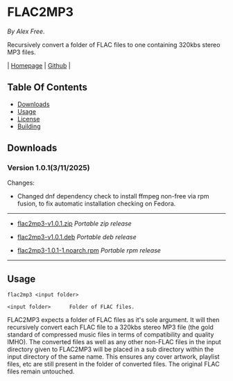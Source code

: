 # FLAC2MP3

_By Alex Free_.

Recursively convert a folder of FLAC files to one containing 320kbs stereo MP3 files.

| [Homepage](https://alex-free.github.io/flac2mp3) | [Github](https://github.com/alex-free/flac2mp3) |

## Table Of Contents

* [Downloads](#downloads)
* [Usage](#usage)
* [License](license.md)
* [Building](build.md)

## Downloads

### Version 1.0.1(3/11/2025)

Changes:

* Changed dnf dependency check to install ffmpeg non-free via rpm fusion, to fix automatic installation checking on Fedora.

----------------------------------------------------

* [flac2mp3-v1.0.1.zip](https://github.com/alex-free/flac2mp3/releases/download/v1.0.1/flac2mp3-v1.0.1.zip) _Portable zip release_

* [flac2mp3-v1.0.1.deb](https://github.com/alex-free/flac2mp3/releases/download/v1.0.1/flac2mp3-v1.0.1.deb) _Portable deb release_

* [flac2mp3-1.0.1-1.noarch.rpm](https://github.com/alex-free/flac2mp3/releases/download/v1.0.1/flac2mp3-1.0.1-1.noarch.rpm) _Portable rpm release_

---------------------------------------

## Usage

`flac2mp3 <input folder>`

`<input folder>      Folder of FLAC files.`

FLAC2MP3 expects a folder of FLAC files as it's sole argument. It will then recursively convert each FLAC file to a 320kbs stereo MP3 file (the gold standard of compressed music files in terms of compatibility and quality IMHO). The converted files as well as any other non-FLAC files in the input directory given to FLAC2MP3 will be placed in a sub directory within the input directory of the same name. This ensures any cover artwork, playlist files, etc are still present in the folder of converted files. The original FLAC files remain untouched.
